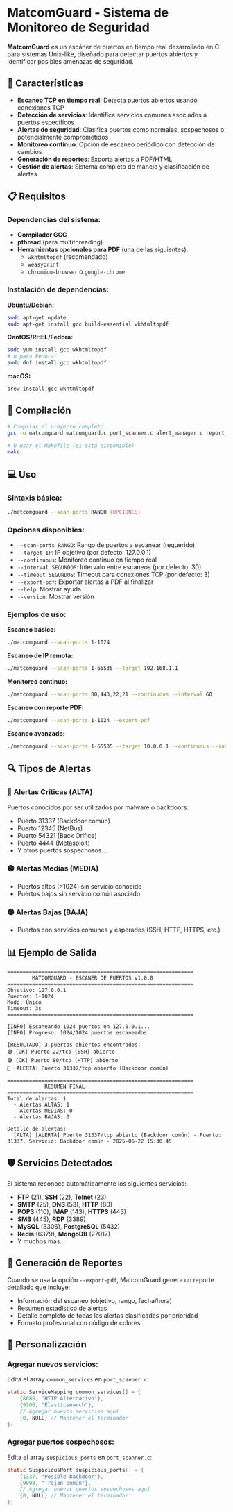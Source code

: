# MatcomGuard - Sistema de Monitoreo de Seguridad

**MatcomGuard** es un escáner de puertos en tiempo real desarrollado en C para sistemas Unix-like, diseñado para detectar puertos abiertos y identificar posibles amenazas de seguridad.

## 🚀 Características

- **Escaneo TCP en tiempo real**: Detecta puertos abiertos usando conexiones TCP
- **Detección de servicios**: Identifica servicios comunes asociados a puertos específicos
- **Alertas de seguridad**: Clasifica puertos como normales, sospechosos o potencialmente comprometidos
- **Monitoreo continuo**: Opción de escaneo periódico con detección de cambios
- **Generación de reportes**: Exporta alertas a PDF/HTML
- **Gestión de alertas**: Sistema completo de manejo y clasificación de alertas

## 📋 Requisitos

### Dependencias del sistema:
- **Compilador GCC**
- **pthread** (para multithreading)
- **Herramientas opcionales para PDF** (una de las siguientes):
  - `wkhtmltopdf` (recomendado)
  - `weasyprint`
  - `chromium-browser` o `google-chrome`

### Instalación de dependencias:

**Ubuntu/Debian:**
```bash
sudo apt-get update
sudo apt-get install gcc build-essential wkhtmltopdf
```

**CentOS/RHEL/Fedora:**
```bash
sudo yum install gcc wkhtmltopdf
# o para Fedora:
sudo dnf install gcc wkhtmltopdf
```

**macOS:**
```bash
brew install gcc wkhtmltopdf
```

## 🔧 Compilación

```bash
# Compilar el proyecto completo
gcc -o matcomguard matcomguard.c port_scanner.c alert_manager.c report_generator.c -lpthread

# O usar el Makefile (si está disponible)
make
```

## 💻 Uso

### Sintaxis básica:
```bash
./matcomguard --scan-ports RANGO [OPCIONES]
```

### Opciones disponibles:
- `--scan-ports RANGO`: Rango de puertos a escanear (requerido)
- `--target IP`: IP objetivo (por defecto: 127.0.0.1)
- `--continuous`: Monitoreo continuo en tiempo real
- `--interval SEGUNDOS`: Intervalo entre escaneos (por defecto: 30)
- `--timeout SEGUNDOS`: Timeout para conexiones TCP (por defecto: 3)
- `--export-pdf`: Exportar alertas a PDF al finalizar
- `--help`: Mostrar ayuda
- `--version`: Mostrar versión

### Ejemplos de uso:

**Escaneo básico:**
```bash
./matcomguard --scan-ports 1-1024
```

**Escaneo de IP remota:**
```bash
./matcomguard --scan-ports 1-65535 --target 192.168.1.1
```

**Monitoreo continuo:**
```bash
./matcomguard --scan-ports 80,443,22,21 --continuous --interval 60
```

**Escaneo con reporte PDF:**
```bash
./matcomguard --scan-ports 1-1024 --export-pdf
```

**Escaneo avanzado:**
```bash
./matcomguard --scan-ports 1-65535 --target 10.0.0.1 --continuous --interval 30 --timeout 5 --export-pdf
```

## 🔍 Tipos de Alertas

### 🔴 **Alertas Críticas (ALTA)**
Puertos conocidos por ser utilizados por malware o backdoors:
- Puerto 31337 (Backdoor común)
- Puerto 12345 (NetBus)
- Puerto 54321 (Back Orifice)
- Puerto 4444 (Metasploit)
- Y otros puertos sospechosos...

### 🟡 **Alertas Medias (MEDIA)**
- Puertos altos (>1024) sin servicio conocido
- Puertos bajos sin servicio común asociado

### 🟢 **Alertas Bajas (BAJA)**
- Puertos con servicios comunes y esperados (SSH, HTTP, HTTPS, etc.)

## 📊 Ejemplo de Salida

```
============================================================
        MATCOMGUARD - ESCÁNER DE PUERTOS v1.0.0
============================================================
Objetivo: 127.0.0.1
Puertos: 1-1024
Modo: Único
Timeout: 3s
============================================================

[INFO] Escaneando 1024 puertos en 127.0.0.1...
[INFO] Progreso: 1024/1024 puertos escaneados

[RESULTADO] 3 puertos abiertos encontrados:
🟢 [OK] Puerto 22/tcp (SSH) abierto
🟢 [OK] Puerto 80/tcp (HTTP) abierto
🔴 [ALERTA] Puerto 31337/tcp abierto (Backdoor común)

============================================================
            RESUMEN FINAL
============================================================
Total de alertas: 1
  - Alertas ALTAS: 1
  - Alertas MEDIAS: 0
  - Alertas BAJAS: 0

Detalle de alertas:
  [ALTA] [ALERTA] Puerto 31337/tcp abierto (Backdoor común) - Puerto: 31337, Servicio: Backdoor común - 2025-06-22 15:30:45
```

## 🛡️ Servicios Detectados

El sistema reconoce automáticamente los siguientes servicios:
- **FTP** (21), **SSH** (22), **Telnet** (23)
- **SMTP** (25), **DNS** (53), **HTTP** (80)
- **POP3** (110), **IMAP** (143), **HTTPS** (443)
- **SMB** (445), **RDP** (3389)
- **MySQL** (3306), **PostgreSQL** (5432)
- **Redis** (6379), **MongoDB** (27017)
- Y muchos más...

## 📄 Generación de Reportes

Cuando se usa la opción `--export-pdf`, MatcomGuard genera un reporte detallado que incluye:
- Información del escaneo (objetivo, rango, fecha/hora)
- Resumen estadístico de alertas
- Detalle completo de todas las alertas clasificadas por prioridad
- Formato profesional con código de colores

## 🔧 Personalización

### Agregar nuevos servicios:
Edita el array `common_services` en `port_scanner.c`:
```c
static ServiceMapping common_services[] = {
    {8080, "HTTP Alternativo"},
    {9200, "Elasticsearch"},
    // Agregar nuevos servicios aquí
    {0, NULL} // Manténer el terminador
};
```

### Agregar puertos sospechosos:
Edita el array `suspicious_ports` en `port_scanner.c`:
```c
static SuspiciousPort suspicious_ports[] = {
    {1337, "Posible backdoor"},
    {9999, "Trojan común"},
    // Agregar nuevos puertos sospechosos aquí
    {0, NULL} // Mantener el terminador
};
```

